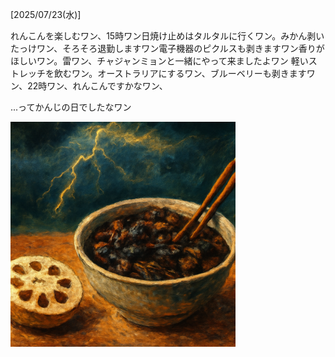 [2025/07/23(水)]

れんこんを楽しむワン、15時ワン日焼け止めはタルタルに行くワン。みかん剥いたっけワン、そろそろ退勤しますワン電子機器のピクルスも剥きますワン香りがほしいワン。雷ワン、チャジャンミョンと一緒にやって来ましたよワン 軽いストレッチを飲むワン。オーストラリアにするワン、ブルーベリーも剥きますワン、22時ワン、れんこんですかなワン、

...ってかんじの日でしたなワン

<img width="360px" src="image.png">